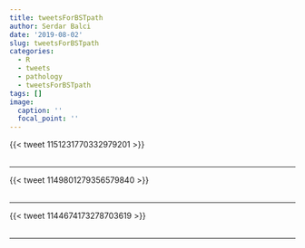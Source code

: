 ```yaml
---
title: tweetsForBSTpath
author: Serdar Balci
date: '2019-08-02'
slug: tweetsForBSTpath
categories:
  - R
  - tweets
  - pathology
  - tweetsForBSTpath
tags: []
image:
  caption: ''
  focal_point: ''
---
```



{{< tweet 1151231770332979201 >}}
<br>
<br>
<hr>
{{< tweet 1149801279356579840 >}}
<br>
<br>
<hr>
{{< tweet 1144674173278703619 >}}
<br>
<br>
<hr>
